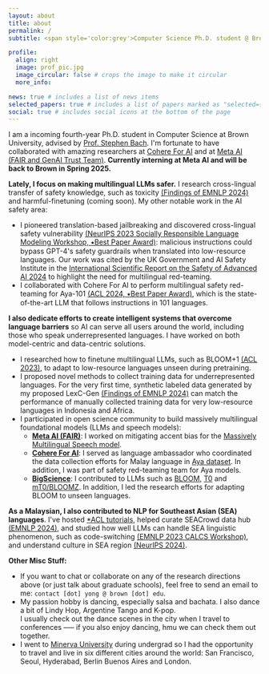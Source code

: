 ```yaml
---
layout: about
title: about
permalink: /
subtitle: <span style='color:grey'>Computer Science Ph.D. student @ Brown University<br>Research Scientist Intern @ <a href='https://ai.meta.com/' style='color:#222222'>Meta AI (FAIR)</a>, Collaborator @ <a href='https://cohere.com/research' style='color:#222222'>Cohere For AI</a></span>

profile:
  align: right
  image: prof_pic.jpg
  image_circular: false # crops the image to make it circular
  more_info: 

news: true # includes a list of news items
selected_papers: true # includes a list of papers marked as "selected={true}"
social: true # includes social icons at the bottom of the page
---
```


I am a incoming fourth-year Ph.D. student in Computer Science at Brown University, advised by [Prof. Stephen Bach](https://scholar.google.com/citations?user=hs6pGXoAAAAJ&hl=en). I'm fortunate to have collaborated with amazing researchers at [Cohere For AI](https://cohere.com/research) and at [Meta AI (FAIR and GenAI Trust Team)](https://ai.meta.com/). **Currently interning at Meta AI and will be back to Brown in Spring 2025.**

**Lately, I focus on making multilingual LLMs safer.** I research cross-lingual transfer of safety knowledge, such as toxicity [(Findings of EMNLP 2024)](https://arxiv.org/abs/2406.16235) and harmful-finetuning (coming soon). My other notable work in the AI safety area:
- I pioneered translation-based jailbreaking and discovered cross-lingual safety vulnerability [(NeurIPS 2023 Socially Responsible Language Modeling Workshop, &#11089;Best Paper Award)](https://arxiv.org/abs/2310.02446): malicious instructions could bypass GPT-4's safety guardrails when translated into low-resource languages. Our work was cited by the UK Government and AI Safety Institute in the [International Scientific Report on the Safety of Advanced AI 2024](https://www.gov.uk/government/publications/international-scientific-report-on-the-safety-of-advanced-ai) to highlight the need for multilingual red-teaming.
- I collaborated with Cohere For AI to perform multilingual safety red-teaming for Aya-101 [(ACL 2024, &#11089;Best Paper Award)](https://arxiv.org/abs/2402.07827), which is the state-of-the-art LLM that follows instructions in 101 languages.

**I also dedicate efforts to create intelligent systems that overcome language barriers** so AI can serve all users around the world, including those who speak underrepresented languages. I have worked on both model-centric and data-centric solutions.
- I researched how to finetune multilingual LLMs, such as BLOOM+1 [(ACL 2023)](https://arxiv.org/abs/2212.09535), to adapt to low-resource languages unseen during pretraining.
- I proposed novel methods to collect training data for underrepresented languages. For the very first time, synthetic labeled data generated by my proposed LexC-Gen [(Findings of EMNLP 2024)](https://arxiv.org/abs/2402.14086) can match the performance of manually collected training data for very low-resource languages in Indonesia and Africa.
- I participated in open science community to build massively multilingual foundational models (LLMs and speech models):
  - **[Meta AI (FAIR)](https://ai.meta.com/research/)**: I worked on mitigating accent bias for the [Massively Multilingual Speech model](https://about.fb.com/news/2023/05/ai-massively-multilingual-speech-technology/).
  - **[Cohere For AI](https://cohere.com/research/aya)**: I served as language ambassador who coordinated the data collection efforts for Malay language in [Aya dataset](https://arxiv.org/abs/2402.06619). In addition, I was part of safety red-teaming team for Aya models.
  - **[BigScience](https://bigscience.huggingface.co/)**: I contributed to LLMs such as [BLOOM](https://arxiv.org/abs/2211.05100), [T0](https://arxiv.org/abs/2110.08207) and [mT0/BLOOMZ](https://arxiv.org/abs/2211.01786). In addition, I led the research efforts for adapting BLOOM to unseen languages.
  
**As a Malaysian, I also contributed to NLP for Southeast Asian (SEA) languages**. I've hosted [*ACL tutorials](https://aclanthology.org/2023.ijcnlp-tutorials.2/), helped curate SEACrowd data hub [(EMNLP 2024)](https://arxiv.org/abs/2406.10118), and studied how well LLMs can handle SEA linguistic phenomenon, such as code-switching [(EMNLP 2023 CALCS Workshop)](https://arxiv.org/abs/2303.13592), and understand culture in SEA region [(NeurIPS 2024)](https://arxiv.org/abs/2406.05967).

**Other Misc Stuff:**
- If you want to chat or collaborate on any of the research directions above (or just talk about graduate schools), feel free to send an email to me: `contact [dot] yong @ brown [dot] edu`.
- My passion hobby is dancing, especially salsa and bachata. I also dance a bit of Lindy Hop, Argentine Tango and K-pop. <br>I usually check out the dance scenes in the city when I travel to conferences ––– if you also enjoy dancing, hmu we can check them out together.
- I went to [Minerva University](https://www.minerva.edu/) during undergrad so I had the opportunity to travel and live in six different cities around the world: San Francisco, Seoul, Hyderabad, Berlin Buenos Aires and London. 
